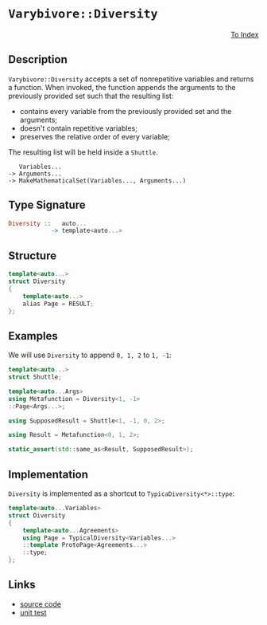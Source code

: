 <!-- Copyright 2024 Feng Mofan
SPDX-License-Identifier: Apache-2.0 -->

# `Varybivore::Diversity`

<p style='text-align: right;'><a href="../../../index.md#list-modifications-7">To Index</a></p>

## Description

`Varybivore::Diversity` accepts a set of nonrepetitive variables and returns a function.
When invoked, the function appends the arguments to the previously provided set such that the resulting list:

- contains every variable from the previously provided set and the arguments;
- doesn't contain repetitive variables;
- preserves the relative order of every variable;

The resulting list will be held inside a `Shuttle`.

<pre><code>   Variables...
-> Arguments...
-> MakeMathematicalSet(Variables..., Arguments...)</code></pre>

## Type Signature

```Haskell
Diversity ::   auto...
            -> template<auto...>
```

## Structure

```C++
template<auto...>
struct Diversity
{
    template<auto...>
    alias Page = RESULT;
};
```

## Examples

We will use `Diversity` to append `0, 1, 2` to `1, -1`:

```C++
template<auto...>
struct Shuttle;

template<auto...Args>
using Metafunction = Diversity<1, -1>
::Page<Args...>;

using SupposedResult = Shuttle<1, -1, 0, 2>;

using Result = Metafunction<0, 1, 2>;

static_assert(std::same_as<Result, SupposedResult>);
```

## Implementation

`Diversity` is implemented as a shortcut to `TypicaDiversity<*>::type`:

```C++
template<auto...Variables>
struct Diversity
{
    template<auto...Agreements>
    using Page = TypicalDiversity<Variables...>
    ::template ProtoPage<Agreements...>
    ::type;
};
```

## Links

- [source code](../../../../conceptrodon/descend/varybivore/diversity.hpp)
- [unit test](../../../../tests/unit/metafunctions/varybivore/diversity.test.hpp)

